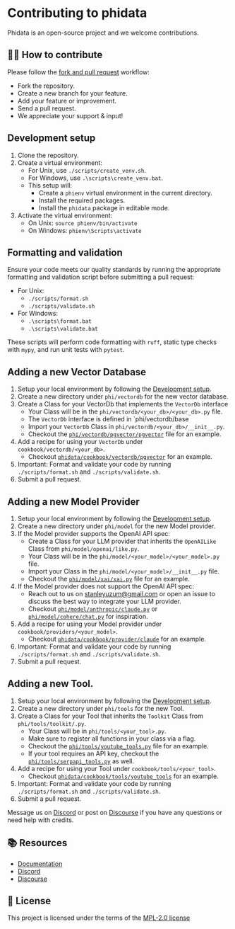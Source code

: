 # Contributing to phidata

Phidata is an open-source project and we welcome contributions.

## 👩‍💻 How to contribute

Please follow the [fork and pull request](https://docs.github.com/en/get-started/quickstart/contributing-to-projects) workflow:

- Fork the repository.
- Create a new branch for your feature.
- Add your feature or improvement.
- Send a pull request.
- We appreciate your support & input!

## Development setup

1. Clone the repository.
2. Create a virtual environment:
   - For Unix, use `./scripts/create_venv.sh`.
   - For Windows, use `.\scripts\create_venv.bat`.
   - This setup will:
     - Create a `phienv` virtual environment in the current directory.
     - Install the required packages.
     - Install the `phidata` package in editable mode.
3. Activate the virtual environment:
   - On Unix: `source phienv/bin/activate`
   - On Windows: `phienv\Scripts\activate`

## Formatting and validation

Ensure your code meets our quality standards by running the appropriate formatting and validation script before submitting a pull request:

- For Unix:
  - `./scripts/format.sh`
  - `./scripts/validate.sh`
- For Windows:
  - `.\scripts\format.bat`
  - `.\scripts\validate.bat`

These scripts will perform code formatting with `ruff`, static type checks with `mypy`, and run unit tests with `pytest`.

## Adding a new Vector Database

1. Setup your local environment by following the [Development setup](#development-setup).
2. Create a new directory under `phi/vectordb` for the new vector database.
3. Create a Class for your VectorDb that implements the `VectorDb` interface
   - Your Class will be in the `phi/vectordb/<your_db>/<your_db>.py` file.
   - The `VectorDb` interface is defined in `phi/vectordb/base
   - Import your `VectorDb` Class in `phi/vectordb/<your_db>/__init__.py`.
   - Checkout the [`phi/vectordb/pgvector/pgvector`](https://github.com/phidatahq/phidata/blob/main/phi/vectordb/pgvector/pgvector.py) file for an example.
4. Add a recipe for using your `VectorDb` under `cookbook/vectordb/<your_db>`.
   - Checkout [`phidata/cookbook/vectordb/pgvector`](https://github.com/phidatahq/phidata/tree/main/cookbook/vectordb/pgvector) for an example.
5. Important: Format and validate your code by running `./scripts/format.sh` and `./scripts/validate.sh`.
6. Submit a pull request.

## Adding a new Model Provider

1. Setup your local environment by following the [Development setup](#development-setup).
2. Create a new directory under `phi/model` for the new Model provider.
3. If the Model provider supports the OpenAI API spec:
   - Create a Class for your LLM provider that inherits the `OpenAILike` Class from `phi/model/openai/like.py`.
   - Your Class will be in the `phi/model/<your_model>/<your_model>.py` file.
   - Import your Class in the `phi/model/<your_model>/__init__.py` file.
   - Checkout the [`phi/model/xai/xai.py`](https://github.com/phidatahq/phidata/blob/main/phi/llm/together/together.py) file for an example.
4. If the Model provider does not support the OpenAI API spec:
   - Reach out to us on stanleyuzum@gmail.com or open an issue to discuss the best way to integrate your LLM provider.
   - Checkout [`phi/model/anthropic/claude.py`](https://github.com/phidatahq/phidata/blob/main/phi/model/anthropic/claude.py) or [`phi/model/cohere/chat.py`](https://github.com/phidatahq/phidata/blob/main/phi/model/cohere/chat.py) for inspiration.
5. Add a recipe for using your Model provider under `cookbook/providers/<your_model>`.
   - Checkout [`phidata/cookbook/provider/claude`](https://github.com/phidatahq/phidata/tree/main/cookbook/providers/claude) for an example.
6. Important: Format and validate your code by running `./scripts/format.sh` and `./scripts/validate.sh`.
7. Submit a pull request.

## Adding a new Tool.

1. Setup your local environment by following the [Development setup](#development-setup).
2. Create a new directory under `phi/tools` for the new Tool.
3. Create a Class for your Tool that inherits the `Toolkit` Class from `phi/tools/toolkit/.py`.
   - Your Class will be in `phi/tools/<your_tool>.py`.
   - Make sure to register all functions in your class via a flag.
   - Checkout the [`phi/tools/youtube_tools.py`](https://github.com/phidatahq/phidata/blob/main/phi/tools/youtube_tools.py) file for an example.
   - If your tool requires an API key, checkout the [`phi/tools/serpapi_tools.py`](https://github.com/phidatahq/phidata/blob/main/phi/tools/serpapi_tools.py) as well.
4. Add a recipe for using your Tool under `cookbook/tools/<your_tool>`.
   - Checkout [`phidata/cookbook/tools/youtube_tools`](https://github.com/phidatahq/phidata/blob/main/cookbook/tools/youtube_tools.py) for an example.
5. Important: Format and validate your code by running `./scripts/format.sh` and `./scripts/validate.sh`.
6. Submit a pull request.

Message us on [Discord](https://discord.gg/4MtYHHrgA8) or post on [Discourse](https://community.phidata.com/) if you have any questions or need help with credits.

## 📚 Resources

- <a href="https://docs.phidata.com/introduction" target="_blank" rel="noopener noreferrer">Documentation</a>
- <a href="https://discord.gg/4MtYHHrgA8" target="_blank" rel="noopener noreferrer">Discord</a>
- <a href="https://community.phidata.com/" target="_blank" rel="noopener noreferrer">Discourse</a>

## 📝 License

This project is licensed under the terms of the [MPL-2.0 license](/LICENSE)
